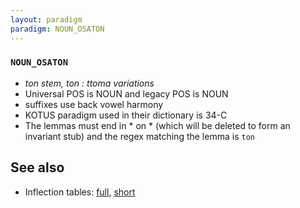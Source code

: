 ```yaml
---
layout: paradigm
paradigm: NOUN_OSATON
---
```

### ` NOUN_OSATON `

* _ton stem, ton : ttoma variations_
* Universal POS is NOUN and legacy POS is NOUN
* suffixes use back vowel harmony
* KOTUS paradigm used in their dictionary is 34-C
* The lemmas must end in * on * (which will be deleted to form an invariant stub) and the regex matching the lemma is ` ton `

## See also

* Inflection tables: [full](gen/O/osaton.html), [short](gen/O/osaton_wikt.html)

